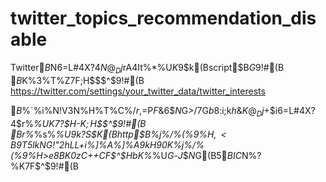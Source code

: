 # twitter_topics_recommendation_disable
Twitter$B$N6=L#4X?4$N@_Dj$rA4It%*%U$K$9$k(Bscript$B$G$9!#(B  
$B%V%i%&%6$K%3%T%Z$7$F;H$$$^$9!#(B  
https://twitter.com/settings/your_twitter_data/twitter_interests

$B%?%$%`%i%$%s$N!V$3$N%H%T%C%/$r%U%)%m!<!W$,=P$F$&$6$$$N$G>/$7$G$b8:$i$;$k$h$&$K@_Dj$+$i6=L#4X?4$r%*%U$K$7$?$$$H$-$K;H$$$^$9!#(B  
$B%A%'%C%/$r%*%s%*%U$9$k$?$S$K(Bhttp$B%j%/%(%9%H$,<B9T$5$l$k$N$G!"2hLL$+$i%]%A%]%A$9$k$H$9$0$K%j%/%(%9%H>e8B$K0z$C$+$+$C$F$^$H$b$K%*%U$G$-$J$$$N$G(B5$BIC$N%?%$%^!<<B9T$K$7$F$^$9!#(B  
